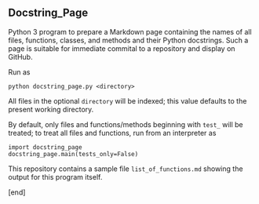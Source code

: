 ## Docstring_Page

Python 3 program to prepare a Markdown page containing the names of all files, functions, classes, and methods and their Python docstrings. Such a page is suitable for immediate commital to a repository and display on GitHub.

Run as

    python docstring_page.py <directory>

All files in the optional `directory` will be indexed; this value defaults to the present working directory.

By default, only files and functions/methods beginning with `test_` will be treated; to treat all files and functions, run from an interpreter as

    import docstring_page
    docstring_page.main(tests_only=False)

This repository contains a sample file `list_of_functions.md` showing the output for this program itself.

[end]
